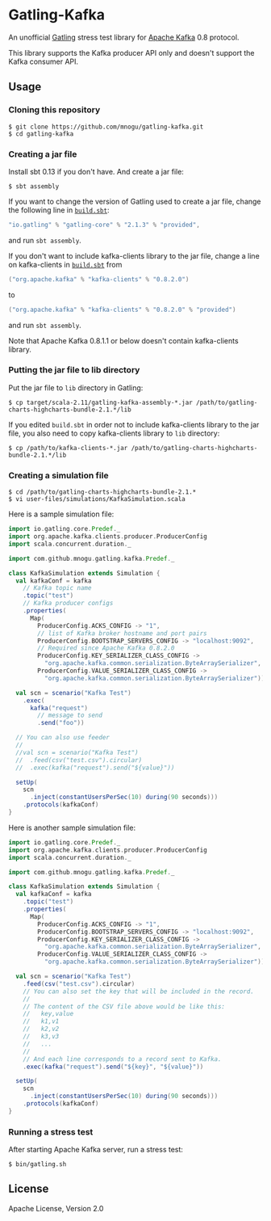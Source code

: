 # Gatling-Kafka

An unofficial [Gatling](http://gatling.io/) stress test library
for [Apache Kafka](http://kafka.apache.org/) 0.8 protocol.

This library supports the Kafka producer API only
and doesn't support the Kafka consumer API.

## Usage

### Cloning this repository

    $ git clone https://github.com/mnogu/gatling-kafka.git
    $ cd gatling-kafka

### Creating a jar file

Install sbt 0.13 if you don't have. And create a jar file:

    $ sbt assembly

If you want to change the version of Gatling used to create a jar file,
change the following line in [`build.sbt`](build.sbt):

```scala
"io.gatling" % "gatling-core" % "2.1.3" % "provided",
```

and run `sbt assembly`.

If you don't want to include kafka-clients library to the jar file,
change a line on kafka-clients in [`build.sbt`](build.sbt) from

```scala
("org.apache.kafka" % "kafka-clients" % "0.8.2.0")
```

to

```scala
("org.apache.kafka" % "kafka-clients" % "0.8.2.0" % "provided")
```

and run `sbt assembly`.

Note that Apache Kafka 0.8.1.1 or below doesn't contain kafka-clients library.

### Putting the jar file to lib directory

Put the jar file to `lib` directory in Gatling:

    $ cp target/scala-2.11/gatling-kafka-assembly-*.jar /path/to/gatling-charts-highcharts-bundle-2.1.*/lib

If you edited `build.sbt` in order not to include kafka-clients library
to the jar file, you also need to copy kafka-clients library to `lib` directory:

    $ cp /path/to/kafka-clients-*.jar /path/to/gatling-charts-highcharts-bundle-2.1.*/lib


###  Creating a simulation file

    $ cd /path/to/gatling-charts-highcharts-bundle-2.1.*
    $ vi user-files/simulations/KafkaSimulation.scala

Here is a sample simulation file:

```scala
import io.gatling.core.Predef._
import org.apache.kafka.clients.producer.ProducerConfig
import scala.concurrent.duration._

import com.github.mnogu.gatling.kafka.Predef._

class KafkaSimulation extends Simulation {
  val kafkaConf = kafka
    // Kafka topic name
    .topic("test")
    // Kafka producer configs
    .properties(
      Map(
        ProducerConfig.ACKS_CONFIG -> "1",
        // list of Kafka broker hostname and port pairs
        ProducerConfig.BOOTSTRAP_SERVERS_CONFIG -> "localhost:9092",
        // Required since Apache Kafka 0.8.2.0
        ProducerConfig.KEY_SERIALIZER_CLASS_CONFIG ->
          "org.apache.kafka.common.serialization.ByteArraySerializer",
        ProducerConfig.VALUE_SERIALIZER_CLASS_CONFIG ->
          "org.apache.kafka.common.serialization.ByteArraySerializer"))

  val scn = scenario("Kafka Test")
    .exec(
      kafka("request")
        // message to send
        .send("foo"))

  // You can also use feeder
  //
  //val scn = scenario("Kafka Test")
  //  .feed(csv("test.csv").circular)
  //  .exec(kafka("request").send("${value}"))

  setUp(
    scn
      .inject(constantUsersPerSec(10) during(90 seconds)))
    .protocols(kafkaConf)
}
```

Here is another sample simulation file:

```scala
import io.gatling.core.Predef._
import org.apache.kafka.clients.producer.ProducerConfig
import scala.concurrent.duration._

import com.github.mnogu.gatling.kafka.Predef._

class KafkaSimulation extends Simulation {
  val kafkaConf = kafka
    .topic("test")
    .properties(
      Map(
        ProducerConfig.ACKS_CONFIG -> "1",
        ProducerConfig.BOOTSTRAP_SERVERS_CONFIG -> "localhost:9092",
        ProducerConfig.KEY_SERIALIZER_CLASS_CONFIG ->
          "org.apache.kafka.common.serialization.ByteArraySerializer",
        ProducerConfig.VALUE_SERIALIZER_CLASS_CONFIG ->
          "org.apache.kafka.common.serialization.ByteArraySerializer"))

  val scn = scenario("Kafka Test")
    .feed(csv("test.csv").circular)
    // You can also set the key that will be included in the record.
    //
    // The content of the CSV file above would be like this:
    //   key,value
    //   k1,v1
    //   k2,v2
    //   k3,v3
    //   ...
    //
    // And each line corresponds to a record sent to Kafka.
    .exec(kafka("request").send("${key}", "${value}"))

  setUp(
    scn
      .inject(constantUsersPerSec(10) during(90 seconds)))
    .protocols(kafkaConf)
}
```

### Running a stress test

After starting Apache Kafka server, run a stress test:

    $ bin/gatling.sh

## License

Apache License, Version 2.0
